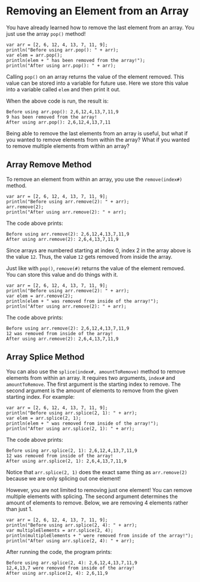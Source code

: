 
# Removing an Element from an Array

You have already learned how to remove the last element from an array. You just use the array `pop()` method!

```
var arr = [2, 6, 12, 4, 13, 7, 11, 9];
println("Before using arr.pop(): " + arr);
var elem = arr.pop();
println(elem + " has been removed from the array!");
println("After using arr.pop(): " + arr);
```

Calling `pop()` on an array returns the value of the element removed. This value can be stored into a variable for future use. Here we store this value into a variable called `elem` and then print it out.

When the above code is run, the result is:

```
Before using arr.pop(): 2,6,12,4,13,7,11,9
9 has been removed from the array!
After using arr.pop(): 2,6,12,4,13,7,11
```

Being able to remove the last elements from an array is useful, but what if you wanted to remove elements from within the array? What if you wanted to remove multiple elements from within an array? 

## Array Remove Method

To remove an element from within an array, you use the `remove(index#)` method.

```
var arr = [2, 6, 12, 4, 13, 7, 11, 9];
println("Before using arr.remove(2): " + arr);
arr.remove(2);
println("After using arr.remove(2): " + arr);
```

The code above prints:

```
Before using arr.remove(2): 2,6,12,4,13,7,11,9
After using arr.remove(2): 2,6,4,13,7,11,9
```

Since arrays are numbered starting at index 0, index 2 in the array above is the value `12`. Thus, the value `12` gets removed from inside the array.

Just like with `pop()`, `remove(#)` returns the value of the element removed. You can store this value and do things with it.

```
var arr = [2, 6, 12, 4, 13, 7, 11, 9];
println("Before using arr.remove(2): " + arr);
var elem = arr.remove(2);
println(elem + " was removed from inside of the array!");
println("After using arr.remove(2): " + arr);
```

The code above prints:

```
Before using arr.remove(2): 2,6,12,4,13,7,11,9
12 was removed from inside of the array!
After using arr.remove(2): 2,6,4,13,7,11,9
```

## Array Splice Method

You can also use the `splice(index#, amountToRemove)` method to remove elements from within an array. It requires two arguments, `index#` and `amountToRemove`. The first argument is the starting index to remove. The second argument is the amount of elements to remove from the given starting index. For example:

```
var arr = [2, 6, 12, 4, 13, 7, 11, 9];
println("Before using arr.splice(2, 1): " + arr);
var elem = arr.splice(2, 1);
println(elem + " was removed from inside of the array!");
println("After using arr.splice(2, 1): " + arr);
```

The code above prints:

```
Before using arr.splice(2, 1): 2,6,12,4,13,7,11,9
12 was removed from inside of the array!
After using arr.splice(2, 1): 2,6,4,13,7,11,9
```

Notice that `arr.splice(2, 1)` does the exact same thing as `arr.remove(2)` because we are only splicing out one element!

However, you are not limited to removing just one element! You can remove multiple elements with splicing. The second argument determines the amount of elements to remove. Below, we are removing 4 elements rather than just 1.

```
var arr = [2, 6, 12, 4, 13, 7, 11, 9];
println("Before using arr.splice(2, 4): " + arr);
var multipleElements = arr.splice(2, 4);
println(multipleElements + " were removed from inside of the array!");
println("After using arr.splice(2, 4): " + arr);

```

After running the code, the program prints:

```
Before using arr.splice(2, 4): 2,6,12,4,13,7,11,9
12,4,13,7 were removed from inside of the array!
After using arr.splice(2, 4): 2,6,11,9
```